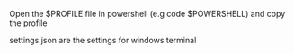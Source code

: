Open the $PROFILE file in powershell (e.g code $POWERSHELL) and copy the profile

settings.json are the settings for windows terminal

